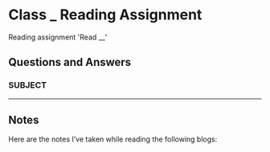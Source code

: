 # Class _ Reading Assignment

Reading assignment 'Read __'

## Questions and Answers

### SUBJECT

---

## Notes

Here are the notes I’ve taken while reading the following blogs:
